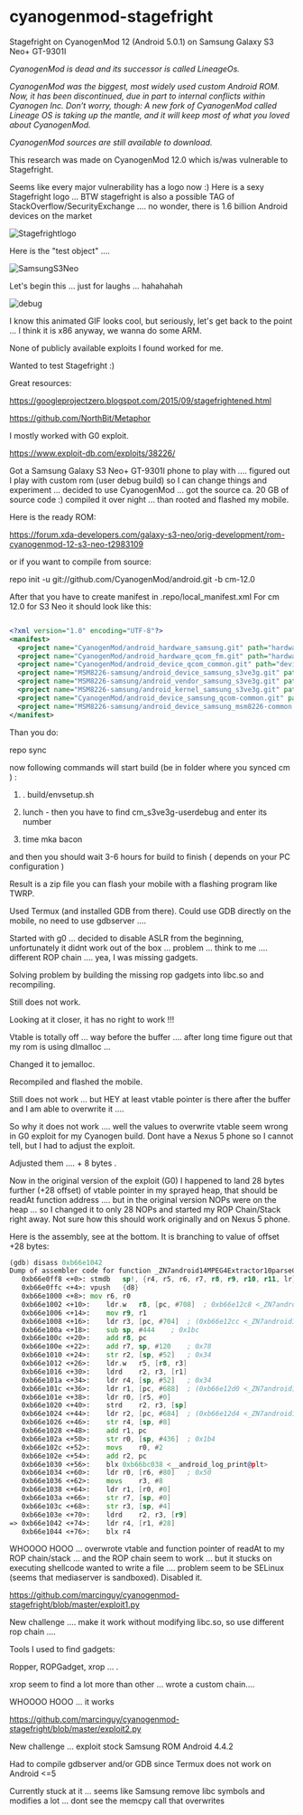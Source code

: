 # cyanogenmod-stagefright
Stagefright on CyanogenMod 12 (Android 5.0.1) on Samsung Galaxy S3 Neo+ GT-9301I


*CyanogenMod is dead and its successor is called LineageOs.*

*CyanogenMod was the biggest, most widely used custom Android ROM. Now, it has been discontinued, due in part to internal conflicts within Cyanogen Inc. Don’t worry, though: A new fork of CyanogenMod called Lineage OS is taking up the mantle, and it will keep most of what you loved about CyanogenMod.*

*CyanogenMod sources are still available to download.*

This research was made on CyanogenMod 12.0 which is/was vulnerable to Stagefright.

Seems like every major vulnerability has a logo now :) Here is a sexy Stagefright logo  ... BTW stagefright is also a possible TAG of StackOverflow/SecurityExchange .... no wonder, there is 1.6 billion Android devices on the market

![Stagefrightlogo](/stagefrightlogo.jpg)

Here is the "test object" ....

![SamsungS3Neo](/image.png)


Let's begin this ... just for laughs ... hahahahah

![debug](/debug.gif)




I know this animated GIF looks cool, but seriously, let's get back to the point ... I think it is x86 anyway, we wanna do some ARM.

None of publicly available exploits I found worked for me.

Wanted to test Stagefright :)

Great resources:

https://googleprojectzero.blogspot.com/2015/09/stagefrightened.html

https://github.com/NorthBit/Metaphor

I mostly worked with G0 exploit.

https://www.exploit-db.com/exploits/38226/

Got a Samsung Galaxy S3  Neo+ GT-9301I phone to play with .... figured out I play with custom rom (user debug build) so I can change things and experiment ... decided to use CyanogenMod ... got the source ca. 20 GB of source code :) compiled it over night ... than rooted and flashed my mobile. 

Here is the ready ROM:

https://forum.xda-developers.com/galaxy-s3-neo/orig-development/rom-cyanogenmod-12-s3-neo-t2983109

or if you want to compile from source:

repo init -u git://github.com/CyanogenMod/android.git -b cm-12.0

After that you have to create manifest in .repo/local_manifest.xml
For cm 12.0 for S3 Neo it should look like this:

```xml

<?xml version="1.0" encoding="UTF-8"?>
<manifest>
  <project name="CyanogenMod/android_hardware_samsung.git" path="hardware/samsung" remote="github" revision="cm-12.0" />
  <project name="CyanogenMod/android_hardware_qcom_fm.git" path="hardware/qcom/fm" remote="github" revision="cm-12.0" />
  <project name="CyanogenMod/android_device_qcom_common.git" path="device/qcom/common" remote="github" revision="cm-12.0" />
  <project name="MSM8226-samsung/android_device_samsung_s3ve3g.git" path="device/samsung/s3ve3g" remote="github" revision="cm-12.0" />
  <project name="MSM8226-samsung/android_vendor_samsung_s3ve3g.git" path="vendor/samsung/s3ve3g" remote="github" revision="cm-12.0" />
  <project name="MSM8226-samsung/android_kernel_samsung_s3ve3g.git" path="kernel/samsung/s3ve3g" remote="github" revision="cm-12.0" />
  <project name="CyanogenMod/android_device_samsung_qcom-common.git" path="device/samsung/qcom-common" remote="github" revision="cm-12.0" />
  <project name="MSM8226-samsung/android_device_samsung_msm8226-common.git" path="device/samsung/msm8226-common" remote="github" revision="cm-12.0" />
</manifest>
```
Than you do:

repo sync

now following commands will start build (be in folder where you synced cm ) : 

1. . build/envsetup.sh

2. lunch - then you have to find cm_s3ve3g-userdebug and enter its number 

3. time mka bacon


and then you should wait 3-6 hours for build to finish ( depends on your PC configuration )

Result is a zip file you can flash your mobile with a flashing program like TWRP.



Used Termux (and installed GDB from there). Could use GDB directly on the mobile, no need to use gdbserver .... 

Started with g0 ... decided to disable ASLR from the beginning, unfortunately it didnt work out of the box ... problem ... think to me .... different ROP chain .... yea, I was missing gadgets.

Solving problem by building the missing rop gadgets into libc.so and recompiling.

Still does not work.

Looking at it closer, it has no right to work !!!



Vtable is totally off ... way before the buffer .... after long time figure out that my rom is using dlmalloc ... 

Changed it to jemalloc.

Recompiled and flashed the mobile.


Still does not work ... but HEY at least vtable pointer is there after the buffer and I am able to overwrite it ....

So why it does not work .... well the values to overwrite vtable seem wrong in G0 exploit for my Cyanogen build. Dont have a Nexus 5 phone so I cannot tell, but I had to adjust the exploit.

Adjusted them .... + 8 bytes .

Now in the original version of the exploit (G0) I happened to land 28 bytes further (+28 offset) of vtable pointer in my sprayed heap, that should be readAt function address .... but in the original version NOPs were on the heap ... so I changed it to only 28 NOPs and started my ROP Chain/Stack right away. Not sure how this should work originally and on Nexus 5 phone.

Here is the assembly, see at the bottom. It is branching to value of offset +28 bytes:

```asm
(gdb) disass 0xb66e1042
Dump of assembler code for function _ZN7android14MPEG4Extractor10parseChunkEPxi:
   0xb66e0ff8 <+0>: stmdb   sp!, {r4, r5, r6, r7, r8, r9, r10, r11, lr}
   0xb66e0ffc <+4>: vpush   {d8}
   0xb66e1000 <+8>: mov r6, r0
   0xb66e1002 <+10>:    ldr.w   r8, [pc, #708]  ; 0xb66e12c8 <_ZN7android14MPEG4Extractor10parseChunkEPxi+720>
   0xb66e1006 <+14>:    mov r9, r1
   0xb66e1008 <+16>:    ldr r3, [pc, #704]  ; (0xb66e12cc <_ZN7android14MPEG4Extractor10parseChunkEPxi+724>)
   0xb66e100a <+18>:    sub sp, #444    ; 0x1bc
   0xb66e100c <+20>:    add r8, pc
   0xb66e100e <+22>:    add r7, sp, #120    ; 0x78
   0xb66e1010 <+24>:    str r2, [sp, #52]   ; 0x34
   0xb66e1012 <+26>:    ldr.w   r5, [r8, r3]
   0xb66e1016 <+30>:    ldrd    r2, r3, [r1]
   0xb66e101a <+34>:    ldr r4, [sp, #52]   ; 0x34
   0xb66e101c <+36>:    ldr r1, [pc, #688]  ; (0xb66e12d0 <_ZN7android14MPEG4Extractor10parseChunkEPxi+728>)
   0xb66e101e <+38>:    ldr r0, [r5, #0]
   0xb66e1020 <+40>:    strd    r2, r3, [sp]
   0xb66e1024 <+44>:    ldr r2, [pc, #684]  ; (0xb66e12d4 <_ZN7android14MPEG4Extractor10parseChunkEPxi+732>)
   0xb66e1026 <+46>:    str r4, [sp, #8]
   0xb66e1028 <+48>:    add r1, pc
   0xb66e102a <+50>:    str r0, [sp, #436]  ; 0x1b4
   0xb66e102c <+52>:    movs    r0, #2
   0xb66e102e <+54>:    add r2, pc
   0xb66e1030 <+56>:    blx 0xb66bc038 <__android_log_print@plt>
   0xb66e1034 <+60>:    ldr r0, [r6, #80]   ; 0x50
   0xb66e1036 <+62>:    movs    r3, #8
   0xb66e1038 <+64>:    ldr r1, [r0, #0]
   0xb66e103a <+66>:    str r7, [sp, #0]
   0xb66e103c <+68>:    str r3, [sp, #4]
   0xb66e103e <+70>:    ldrd    r2, r3, [r9]
=> 0xb66e1042 <+74>:    ldr r4, [r1, #28]
   0xb66e1044 <+76>:    blx r4
```



WHOOOO HOOO ... overwrote vtable and function pointer of readAt to my ROP chain/stack ... and the ROP chain seem to work ... but it stucks on executing shellcode wanted to write a file .... problem seem to be SELinux (seems that mediaserver is sandboxed). Disabled it.

https://github.com/marcinguy/cyanogenmod-stagefright/blob/master/exploit1.py


New challenge .... make it work without modifying libc.so, so use different rop chain .... 


Tools I used to find gadgets: 

Ropper, ROPGadget, xrop ... .

xrop seem to find a lot more than other ... wrote a custom chain....


WHOOOO HOOO ... it works 

https://github.com/marcinguy/cyanogenmod-stagefright/blob/master/exploit2.py


New challenge ... exploit stock Samsung ROM Android 4.4.2 

Had to compile gdbserver and/or GDB since Termux does not work on Android <=5

Currently stuck at it ... seems like Samsung remove libc symbols and modifies a lot ... dont see the memcpy call that overwrites 




